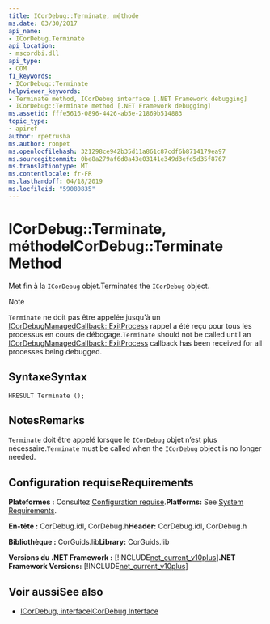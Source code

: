```yaml
---
title: ICorDebug::Terminate, méthode
ms.date: 03/30/2017
api_name:
- ICorDebug.Terminate
api_location:
- mscordbi.dll
api_type:
- COM
f1_keywords:
- ICorDebug::Terminate
helpviewer_keywords:
- Terminate method, ICorDebug interface [.NET Framework debugging]
- ICorDebug::Terminate method [.NET Framework debugging]
ms.assetid: fffe5616-0896-4426-ab5e-21869b514883
topic_type:
- apiref
author: rpetrusha
ms.author: ronpet
ms.openlocfilehash: 321298ce942b35d11a861c87cdf6b8714179ea97
ms.sourcegitcommit: 0be8a279af6d8a43e03141e349d3efd5d35f8767
ms.translationtype: MT
ms.contentlocale: fr-FR
ms.lasthandoff: 04/18/2019
ms.locfileid: "59080835"
---
```

# <a name="icordebugterminate-method"></a><span data-ttu-id="c1e28-102">ICorDebug::Terminate, méthode</span><span class="sxs-lookup"><span data-stu-id="c1e28-102">ICorDebug::Terminate Method</span></span>
<span data-ttu-id="c1e28-103">Met fin à la `ICorDebug` objet.</span><span class="sxs-lookup"><span data-stu-id="c1e28-103">Terminates the `ICorDebug` object.</span></span>  
  
> [!NOTE]
>  <span data-ttu-id="c1e28-104">`Terminate` ne doit pas être appelée jusqu'à un [ICorDebugManagedCallback::ExitProcess](../../../../docs/framework/unmanaged-api/debugging/icordebugmanagedcallback-exitprocess-method.md) rappel a été reçu pour tous les processus en cours de débogage.</span><span class="sxs-lookup"><span data-stu-id="c1e28-104">`Terminate` should not be called until an [ICorDebugManagedCallback::ExitProcess](../../../../docs/framework/unmanaged-api/debugging/icordebugmanagedcallback-exitprocess-method.md) callback has been received for all processes being debugged.</span></span>  
  
## <a name="syntax"></a><span data-ttu-id="c1e28-105">Syntaxe</span><span class="sxs-lookup"><span data-stu-id="c1e28-105">Syntax</span></span>  
  
```  
HRESULT Terminate ();  
```  
  
## <a name="remarks"></a><span data-ttu-id="c1e28-106">Notes</span><span class="sxs-lookup"><span data-stu-id="c1e28-106">Remarks</span></span>  
 <span data-ttu-id="c1e28-107">`Terminate` doit être appelé lorsque le `ICorDebug` objet n’est plus nécessaire.</span><span class="sxs-lookup"><span data-stu-id="c1e28-107">`Terminate` must be called when the `ICorDebug` object is no longer needed.</span></span>  
  
## <a name="requirements"></a><span data-ttu-id="c1e28-108">Configuration requise</span><span class="sxs-lookup"><span data-stu-id="c1e28-108">Requirements</span></span>  
 <span data-ttu-id="c1e28-109">**Plateformes :** Consultez [Configuration requise](../../../../docs/framework/get-started/system-requirements.md).</span><span class="sxs-lookup"><span data-stu-id="c1e28-109">**Platforms:** See [System Requirements](../../../../docs/framework/get-started/system-requirements.md).</span></span>  
  
 <span data-ttu-id="c1e28-110">**En-tête :** CorDebug.idl, CorDebug.h</span><span class="sxs-lookup"><span data-stu-id="c1e28-110">**Header:** CorDebug.idl, CorDebug.h</span></span>  
  
 <span data-ttu-id="c1e28-111">**Bibliothèque :** CorGuids.lib</span><span class="sxs-lookup"><span data-stu-id="c1e28-111">**Library:** CorGuids.lib</span></span>  
  
 <span data-ttu-id="c1e28-112">**Versions du .NET Framework :** [!INCLUDE[net_current_v10plus](../../../../includes/net-current-v10plus-md.md)]</span><span class="sxs-lookup"><span data-stu-id="c1e28-112">**.NET Framework Versions:** [!INCLUDE[net_current_v10plus](../../../../includes/net-current-v10plus-md.md)]</span></span>  
  
## <a name="see-also"></a><span data-ttu-id="c1e28-113">Voir aussi</span><span class="sxs-lookup"><span data-stu-id="c1e28-113">See also</span></span>

- [<span data-ttu-id="c1e28-114">ICorDebug, interface</span><span class="sxs-lookup"><span data-stu-id="c1e28-114">ICorDebug Interface</span></span>](../../../../docs/framework/unmanaged-api/debugging/icordebug-interface.md)

